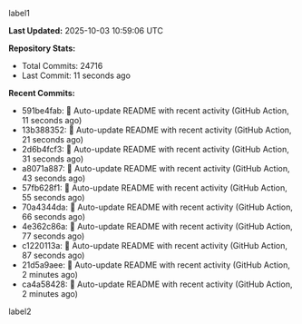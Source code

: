 
label1 
<!-- ACTIVITY_START -->
**Last Updated:** 2025-10-03 10:59:06 UTC

**Repository Stats:**
- Total Commits: 24716
- Last Commit: 11 seconds ago

**Recent Commits:**
- 591be4fab: 🤖 Auto-update README with recent activity (GitHub Action, 11 seconds ago)
- 13b388352: 🤖 Auto-update README with recent activity (GitHub Action, 21 seconds ago)
- 2d6b4fcf3: 🤖 Auto-update README with recent activity (GitHub Action, 31 seconds ago)
- a8071a887: 🤖 Auto-update README with recent activity (GitHub Action, 43 seconds ago)
- 57fb628f1: 🤖 Auto-update README with recent activity (GitHub Action, 55 seconds ago)
- 70a4344da: 🤖 Auto-update README with recent activity (GitHub Action, 66 seconds ago)
- 4e362c86a: 🤖 Auto-update README with recent activity (GitHub Action, 77 seconds ago)
- c1220113a: 🤖 Auto-update README with recent activity (GitHub Action, 87 seconds ago)
- 21d5a9aee: 🤖 Auto-update README with recent activity (GitHub Action, 2 minutes ago)
- ca4a58428: 🤖 Auto-update README with recent activity (GitHub Action, 2 minutes ago)
<!-- ACTIVITY_END -->

label2
